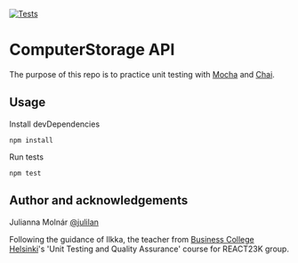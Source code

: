 [![Tests](https://github.com/julilan/ComputerStorageAPI_Mocha/actions/workflows/node.js.yml/badge.svg)](https://github.com/julilan/ComputerStorageAPI_Mocha/actions/workflows/node.js.yml)

# ComputerStorage API

The purpose of this repo is to practice unit testing with [Mocha](https://mochajs.org/) and [Chai](https://www.chaijs.com/api/bdd/).

## Usage

Install devDependencies

```shell
npm install
```

Run tests

```shell
npm test
```

## Author and acknowledgements

Julianna Molnár [@julilan](https://github.com/julilan)

Following the guidance of Ilkka, the teacher from [Business College Helsinki](https://en.bc.fi/)'s 'Unit Testing and Quality Assurance' course for REACT23K group.
